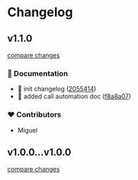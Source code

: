 # Changelog


## v1.1.0

[compare changes](https://github.com/miggi92/home-assistant-config/compare/v1.0.0...v1.1.0)

### 📖 Documentation

- 📝 init changelog ([2055414](https://github.com/miggi92/home-assistant-config/commit/2055414))
- 📝 added call automation doc ([f8a8a07](https://github.com/miggi92/home-assistant-config/commit/f8a8a07))

### ❤️ Contributors

- Miguel 

## v1.0.0...v1.0.0

[compare changes](https://github.com/miggi92/home-assistant-config/compare/v1.0.0...v1.0.0)


